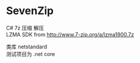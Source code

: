 # SevenZip
C# 7z 压缩 解压  
LZMA SDK from <http://www.7-zip.org/a/lzma1900.7z>

类库 netstandard  
测试项目为 .net core  